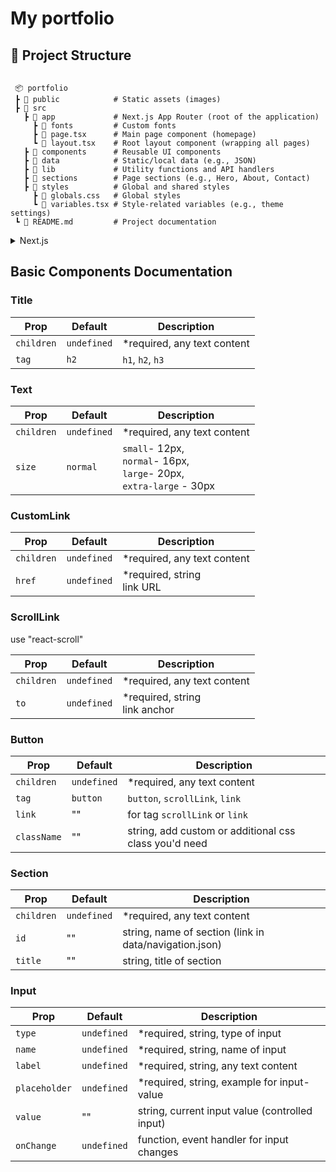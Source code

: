 # My portfolio


## 📁 Project Structure



```plaintext

 📦 portfolio
 ┣ 📂 public            # Static assets (images)
 ┣ 📂 src
   ┣ 📂 app             # Next.js App Router (root of the application)
     ┣ 📂 fonts         # Custom fonts
     ┣ 📜 page.tsx      # Main page component (homepage)
     ┗ 📜 layout.tsx    # Root layout component (wrapping all pages)
   ┣ 📂 components      # Reusable UI components
   ┣ 📂 data            # Static/local data (e.g., JSON)
   ┣ 📂 lib             # Utility functions and API handlers
   ┣ 📂 sections        # Page sections (e.g., Hero, About, Contact)
   ┣ 📂 styles          # Global and shared styles
     ┣ 📜 globals.css   # Global styles
     ┗ 📜 variables.tsx # Style-related variables (e.g., theme settings)
 ┗ 📜 README.md         # Project documentation
```

 
<details>
  <summary>Next.js</summary>
This is a [Next.js](https://nextjs.org) project bootstrapped with [`create-next-app`](https://nextjs.org/docs/app/api-reference/cli/create-next-app).


## Structure of project
- About me
- Skills
- Projects
- Contacts

## Getting Started

First, run the development server:

```bash
npm run dev
# or
yarn dev
# or
pnpm dev
# or
bun dev
```

Open [http://localhost:3000](http://localhost:3000) with your browser to see the result.

You can start editing the page by modifying `app/page.tsx`. The page auto-updates as you edit the file.

This project uses [`next/font`](https://nextjs.org/docs/app/building-your-application/optimizing/fonts) to automatically optimize and load [Geist](https://vercel.com/font), a new font family for Vercel.

## Learn More

To learn more about Next.js, take a look at the following resources:

- [Next.js Documentation](https://nextjs.org/docs) - learn about Next.js features and API.
- [Learn Next.js](https://nextjs.org/learn) - an interactive Next.js tutorial.

You can check out [the Next.js GitHub repository](https://github.com/vercel/next.js) - your feedback and contributions are welcome!

## Deploy on Vercel

The easiest way to deploy your Next.js app is to use the [Vercel Platform](https://vercel.com/new?utm_medium=default-template&filter=next.js&utm_source=create-next-app&utm_campaign=create-next-app-readme) from the creators of Next.js.

Check out our [Next.js deployment documentation](https://nextjs.org/docs/app/building-your-application/deploying) for more details.
</details>


## Basic Components Documentation

### Title

| Prop      | Default    | Description    |
| --------- | ---------- | ---------------| 
| `children`| `undefined`| *required, any text content |
| `tag`     | `h2`       | `h1`, `h2`, `h3` |

### Text

| Prop      | Default    | Description    |
| --------- | ---------- | ---------------| 
| `children`| `undefined`| *required, any text content |
| `size`    | `normal`   | `small`- 12px, <br/> `normal`- 16px, <br/> `large`- 20px,<br/> `extra-large` - 30px  |

### CustomLink

| Prop      | Default    | Description    |
| --------- | ---------- | ---------------| 
| `children`| `undefined`| *required, any text content |
| `href`    | `undefined`| *required, string <br/> link URL |

### ScrollLink
use "react-scroll"

| Prop      | Default    | Description    |
| --------- | ---------- | ---------------| 
| `children`| `undefined`| *required, any text content |
| `to`      | `undefined`| *required, string <br/> link anchor |

### Button 

| Prop      | Default    | Description    |
| --------- | ---------- | ---------------| 
| `children`| `undefined`| *required, any text content |
| `tag`     | `button`   | `button`, `scrollLink`, `link` |
| `link`    | ""         | for tag `scrollLink` or `link` |
| `className`| ""        | string, add custom or additional css class you'd need | 

### Section

| Prop      | Default    | Description    |
| --------- | ---------- | ---------------| 
| `children`| `undefined`| *required, any text content |
| `id`      | ""         | string, name of section (link in data/navigation.json) |
| `title`   | ""         | string, title of section | 

### Input

| Prop      | Default    | Description    |
| --------- | ---------- | ---------------| 
| `type`    | `undefined`| *required, string, type of input |
| `name`    | `undefined`| *required, string, name of input |
| `label`   | `undefined`| *required, string, any text content  |
| `placeholder`| `undefined`| *required, string, example for input-value |
| `value`   | ""	       | string, current input value (controlled input) |
| `onChange` | `undefined` | function, event handler for input changes |

